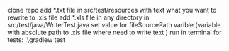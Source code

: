 clone repo
add *.txt file in src/test/resources with text what you want to rewrite to .xls file
add *.xls file in any directory
in src/test/java/WriterTest.java set value for fileSourcePath varible (variable with absolute path to .xls file where need to write text )
run in terminal for tests: .\gradlew test 
